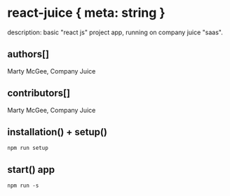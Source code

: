 # react-juice { meta: string }
description: basic "react js" project app, running on company juice "saas".

## authors[]
Marty McGee, Company Juice

## contributors[]
Marty McGee, Company Juice

## installation() + setup()
`npm run setup`

## start() app
`npm run -s`
